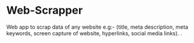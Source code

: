 # Web-Scrapper
Web app to scrap data of any website e.g:- (title, meta description, meta keywords, screen capture of website, hyperlinks, social media links). .
